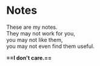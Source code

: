 # Notes

These are my notes.  
They may not work for you,  
you may not like them,  
you may not even find them useful. 

**==I don't care.==**

